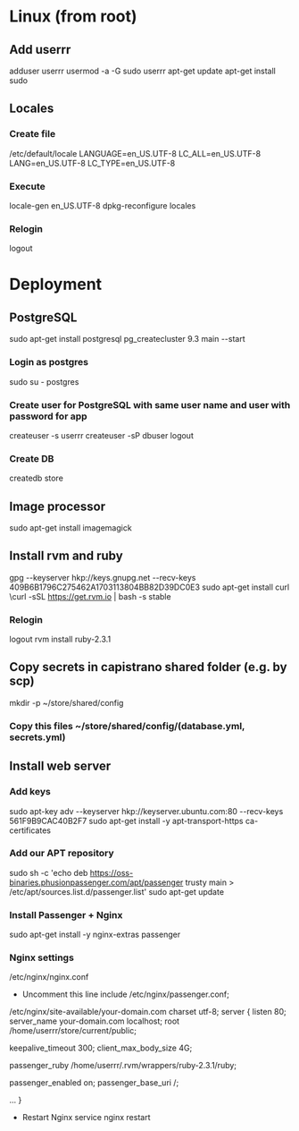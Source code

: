 # Linux (from root)

## Add userrr
adduser userrr
usermod -a -G sudo userrr
apt-get update
apt-get install sudo

## Locales

### Create file
/etc/default/locale
LANGUAGE=en_US.UTF-8
LC_ALL=en_US.UTF-8
LANG=en_US.UTF-8
LC_TYPE=en_US.UTF-8

### Execute
locale-gen en_US.UTF-8
dpkg-reconfigure locales

### Relogin
logout

# Deployment

## PostgreSQL
sudo apt-get install postgresql
pg_createcluster 9.3 main --start

### Login as postgres
sudo su - postgres

### Create user for PostgreSQL with same user name and user with password for app
createuser -s userrr
createuser -sP dbuser
logout

### Create DB
createdb store

## Image processor
sudo apt-get install imagemagick

## Install rvm and ruby
gpg --keyserver hkp://keys.gnupg.net --recv-keys 409B6B1796C275462A1703113804BB82D39DC0E3
sudo apt-get install curl
\curl -sSL https://get.rvm.io | bash -s stable
### Relogin
logout
rvm install ruby-2.3.1

## Copy secrets in capistrano shared folder (e.g. by scp)
mkdir -p ~/store/shared/config
### Copy this files ~/store/shared/config/(database.yml, secrets.yml)

## Install web server

### Add keys
sudo apt-key adv --keyserver hkp://keyserver.ubuntu.com:80 --recv-keys 561F9B9CAC40B2F7
sudo apt-get install -y apt-transport-https ca-certificates

### Add our APT repository
sudo sh -c 'echo deb https://oss-binaries.phusionpassenger.com/apt/passenger trusty main > /etc/apt/sources.list.d/passenger.list'
sudo apt-get update

### Install Passenger + Nginx
sudo apt-get install -y nginx-extras passenger

### Nginx settings
/etc/nginx/nginx.conf
- Uncomment this line
  include /etc/nginx/passenger.conf;

/etc/nginx/site-available/your-domain.com
charset utf-8;
server {
  listen 80;
  server_name your-domain.com localhost;
  root /home/userrr/store/current/public;

  keepalive_timeout 300;
  client_max_body_size 4G;

  passenger_ruby /home/userrr/.rvm/wrappers/ruby-2.3.1/ruby;

  passenger_enabled on;
  passenger_base_uri /;

  ...
}

- Restart Nginx
  service nginx restart
